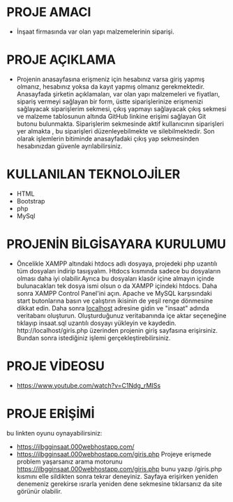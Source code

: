 # PROJE AMACI
- İnşaat firmasında var olan yapı malzemelerinin siparişi.
# PROJE AÇIKLAMA
- Projenin anasayfasına erişmeniz için hesabınız varsa giriş yapmış olmanız, hesabınız yoksa da kayıt yapmış olmanız gerekmektedir. Anasayfada şirketin açıklamaları, var olan yapı malzemeleri
ve fiyatları, sipariş vermeyi sağlayan bir form, üstte siparişlerinize erişmenizi sağlayacak siparişlerim sekmesi, çıkış yapmayı sağlayacak çıkış sekmesi ve malzeme tablosunun altında GitHub linkine erişimi
sağlayan Git butonu bulunmakta. Siparişlerim sekmesinde aktif kullanıcının siparişleri yer almakta , bu siparişleri düzenleyebilmekte ve silebilmektedir. Son olarak işlemlerin bitiminde anasayfadaki
çıkış yap sekmesinden hesabınızdan güvenle ayrılabilirsiniz.
# KULLANILAN TEKNOLOJİLER
- HTML
- Bootstrap
- php
- MySql
# PROJENİN BİLGİSAYARA KURULUMU
- Öncelikle XAMPP altındaki htdocs adlı dosyaya, projedeki php uzantılı tüm dosyaları indirip tasışyalım. Htdocs kısmında sadece bu dosyaların olması daha iyi olabilir.Ayrıca bu dosyaları klasör içine almayın
içinde bulunacakları tek dosya ismi olsun o da XAMPP içindeki htdocs. Daha sonra XAMPP Control Panel'ini açın. Apache ve MySQL karşısındaki start butonlarına basın ve çalıştırın ikisinin de yeşil renge dönmesine
dikkat edin. Daha sonra [localhost](http://localhost/phpmyadmin ) adresine gidin ve "insaat" adında veritabanı oluşturun. Oluşturduğunuz veritabanında içe aktar seçeneğine tıklayıp insaat.sql uzantılı dosyayı yükleyin
ve kaydedin. http://localhost/giris.php üzerinden projenin giriş sayfasına erişirsiniz. Bundan sonra istediğiniz işlemi gerçekleştirebilirsiniz. 
# PROJE VİDEOSU
- https://www.youtube.com/watch?v=C1Ndg_rMISs
# PROJE ERİŞİMİ
bu linkten oyunu oynayabilirsiniz: 
- https://ilbgginsaat.000webhostapp.com/
- https://ilbgginsaat.000webhostapp.com/giris.php
Projeye erişmede problem yaşarsanız arama motorunu https://ilbgginsaat.000webhostapp.com/giris.php bunu yazıp /giris.php kısmını elle sildikten sonra tekrar deneyiniz.
Sayfaya erişirken yeniden denemeniz gerekirse ısrarla yeniden dene sekmesine tıklarsanız da site görünür olabilir.

